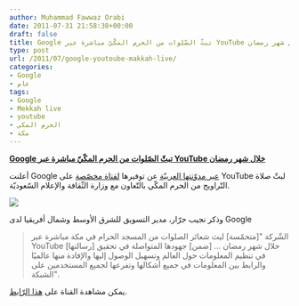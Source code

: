 ```yaml
---
author: Muhammad Fawwaz Orabi
date: 2011-07-31 21:58:38+00:00
draft: false
title: Google تبثّ الصّلوات من الحرم المكّيّ مباشرة عبر YouTube خلال شهر رمضان
type: post
url: /2011/07/google-youtoube-makkah-live/
categories:
- Google
- عام
tags:
- Google
- Mekkah live
- youtube
- الحرم المكي
- مكة
---
```


[**Google تبثّ الصّلوات من الحرم المكّيّ مباشرة عبر YouTube خلال شهر رمضان**](http://www.it-scoop.com/2011/07/google-youtoube-makkah-live/)


أعلنت Google [عبر مدوّنتها العربيّة](http://google-arabia.blogspot.com/2011/07/youtube.html) عن توفيرها [لقناة مخصّصة](http://www.youtube.com/MakkahLive) على YouTube لبثّ صلاة التّراويح من الحرم المكّي بالتّعاون مع وزارة الثّقافة والإعلام السّعوديّة.

[![](http://www.it-scoop.com/wp-content/uploads/2011/07/makkah.jpg)
](http://www.it-scoop.com/2011/07/google-youtoube-makkah-live/)

وذكر نجيب جرّار، مدير التسويق للشرق الأوسط وشمال أفريقيا لدى Google


<blockquote>الشّركة "[متحمّسة] لبث شعائر الصلوات من المسجد الحرام في مكة مباشرة عبر YouTube خلال شهر رمضان ... [ضمن] جهودها المتواصلة في تحقيق [رسالتها] في تنظيم المعلومات حول العالم وتسهيل الوصول إليها والإفادة منها عالميًا والرابط بين المعلومات في جميع أشكالها وتفرعها لجميع المستخدمين على الشبكة".</blockquote>


يمكن مشاهدة القناة على [هذا الرّابط](http://www.youtube.com/MakkahLive).
